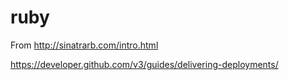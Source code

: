 # ruby
From http://sinatrarb.com/intro.html

https://developer.github.com/v3/guides/delivering-deployments/
